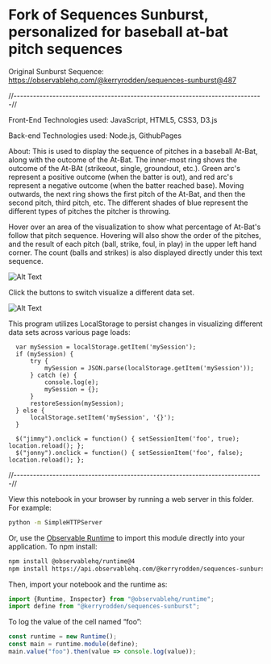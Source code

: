 # Fork of Sequences Sunburst, personalized for baseball at-bat pitch sequences

Original Sunburst Sequence:
https://observablehq.com/@kerryrodden/sequences-sunburst@487

//-----------------------------------------------------------------------------//

Front-End Technologies used: JavaScript, HTML5, CSS3, D3.js

Back-end Technologies used: Node.js, GithubPages

About: This is used to display the sequence of pitches in a baseball At-Bat, along with the outcome of the At-Bat. The inner-most ring shows the outcome of the At-BAt (strikeout, single, groundout, etc.). Green arc's represent a positive outcome (when the batter is out), and red arc's represent a negative outcome (when the batter reached base). Moving outwards, the next ring shows the first pitch of the At-Bat, and then the second pitch, third pitch, etc. The different shades of blue represent the different types of pitches the pitcher is throwing.

Hover over an area of the visualization to show what percentage of At-Bat's follow that pitch sequence. Hovering will also show the order of the pitches, and the result of each pitch (ball, strike, foul, in play) in the upper left hand corner. The count (balls and strikes) is also displayed directly under this text sequence.

![Alt Text](https://github.com/Morganhtrotter/PitchSequences/blob/master/files/sunburstHover.gif)

Click the buttons to switch visualize a different data set.

![Alt Text](https://github.com/Morganhtrotter/PitchSequences/blob/master/files/switchDataSequences.gif)

This program utilizes LocalStorage to persist changes in visualizing different data sets across various page loads:

      var mySession = localStorage.getItem('mySession');
      if (mySession) {
          try {
              mySession = JSON.parse(localStorage.getItem('mySession'));
          } catch (e) {
              console.log(e);
              mySession = {};
          }
          restoreSession(mySession);
      } else {
          localStorage.setItem('mySession', '{}');
      }

      $("jimmy").onclick = function() { setSessionItem('foo', true); location.reload(); };
      $("jonny").onclick = function() { setSessionItem('foo', false); location.reload(); };

//-----------------------------------------------------------------------------//

View this notebook in your browser by running a web server in this folder. For
example:

~~~sh
python -m SimpleHTTPServer
~~~

Or, use the [Observable Runtime](https://github.com/observablehq/runtime) to
import this module directly into your application. To npm install:

~~~sh
npm install @observablehq/runtime@4
npm install https://api.observablehq.com/@kerryrodden/sequences-sunburst.tgz?v=3
~~~

Then, import your notebook and the runtime as:

~~~js
import {Runtime, Inspector} from "@observablehq/runtime";
import define from "@kerryrodden/sequences-sunburst";
~~~

To log the value of the cell named “foo”:

~~~js
const runtime = new Runtime();
const main = runtime.module(define);
main.value("foo").then(value => console.log(value));
~~~
